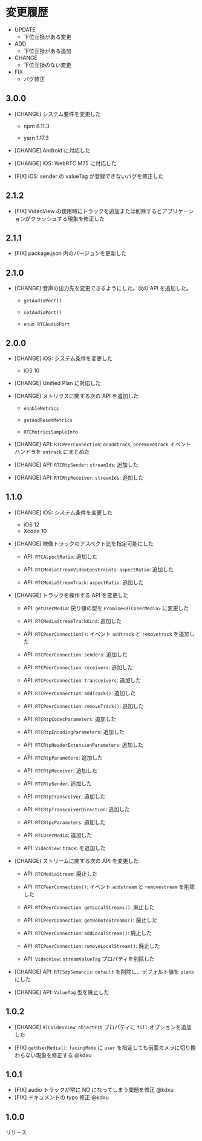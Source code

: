 # 変更履歴

- UPDATE
    - 下位互換がある変更
- ADD
    - 下位互換がある追加
- CHANGE
    - 下位互換のない変更
- FIX
    - バグ修正

## 3.0.0

- [CHANGE] システム要件を変更した

  - npm 6.11.3
 
  - yarn 1.17.3

- [CHANGE] Android に対応した

- [CHANGE] iOS: WebRTC M75 に対応した

- [FIX] iOS: sender の valueTag が登録できないバグを修正した

## 2.1.2

- [FIX] VideoView の使用時にトラックを追加または削除するとアプリケーションがクラッシュする現象を修正した

## 2.1.1

- [FIX] package.json 内のバージョンを更新した

## 2.1.0

- [CHANGE] 音声の出力先を変更できるようにした。次の API を追加した。

    - ``getAudioPort()``

    - ``setAudioPort()``

    - ``enum RTCAudioPort``

## 2.0.0

- [CHANGE] iOS: システム条件を変更した

    - iOS 10

- [CHANGE] Unified Plan に対応した

- [CHANGE] メトリクスに関する次の API を追加した

    - ``enableMetrics``

    - ``getAndResetMetrics``

    - ``RTCMetricsSampleInfo``

- [CHANGE] API: ``RTCPeerConnection``: ``onaddtrack``, ``onremovetrack`` イベントハンドラを ``ontrack`` にまとめた

- [CHANGE] API: ``RTCRtpSender``: ``streamIds``: 追加した

- [CHANGE] API: ``RTCRtpReceiver``: ``streamIds``: 追加した

## 1.1.0

- [CHANGE] iOS: システム条件を変更した

    - iOS 12
    - Xcode 10

- [CHANGE] 映像トラックのアスペクト比を指定可能にした

    - API: `RTCAspectRatio`: 追加した

    - API: `RTCMediaStreamVideoConstraints`: `aspectRatio`: 追加した

    - API: `RTCMediaStreamTrack`: `aspectRatio`: 追加した

- [CHANGE] トラックを操作する API を変更した

    - API: `getUserMedia`: 戻り値の型を `Promise<RTCUserMedia>` に変更した

    - API: `RTCMediaStreamTrackKind`: 追加した

    - API: `RTCPeerConnection()`: イベント `addtrack` と `removetrack` を追加した

    - API: `RTCPeerConnection`: `senders`: 追加した

    - API: `RTCPeerConnection`: `receivers`: 追加した

    - API: `RTCPeerConnection`: `transceivers`: 追加した

    - API: `RTCPeerConnection`: `addTrack()`: 追加した

    - API: `RTCPeerConnection`: `removeTrack()`: 追加した

    - API: `RTCRtpCodecParameters`: 追加した

    - API: `RTCRtpEncodingParameters`: 追加した

    - API: `RTCRtpHeaderExtensionParameters`: 追加した

    - API: `RTCRtpParameters`: 追加した

    - API: `RTCRtpReceiver`: 追加した

    - API: `RTCRtpSender`: 追加した

    - API: `RTCRtpTransceiver`: 追加した

    - API: `RTCRtpTransceiverDirection`: 追加した

    - API: `RTCRtpcParameters`: 追加した

    - API: `RTCUserMedia`: 追加した

    - API: `VideoView`: `track`: を追加した

- [CHANGE] ストリームに関する次の API を変更した

    - API: `RTCMediaStream`: 廃止した

    - API: `RTCPeerConnection()`: イベント `addstream` と `removestream` を削除した

    - API: `RTCPeerConnection`: `getLocalStreams()`: 廃止した

    - API: `RTCPeerConnection`: `getRemoteStreams()`: 廃止した

    - API: `RTCPeerConnection`: `addLocalStream()`: 廃止した

    - API: `RTCPeerConnection`: `removeLocalStream()`: 廃止した

    - API: `VideoView`: `streamValueTag` プロパティを削除した

- [CHANGE] API: `RTCSdpSemancis`: `default` を削除し、デフォルト値を `planb` にした

- [CHANGE] API: `ValueTag` 型を廃止した

## 1.0.2

- [CHANGE] `RTCVideoView`: `objectFit` プロパティに `fill` オプションを追加した

- [FIX] `getUserMedia()`: `facingMode` に `user` を指定しても前面カメラに切り換わらない現象を修正する @kdxu

## 1.0.1

- [FIX] audio トラックが常に NO になってしまう問題を修正 @kdxu
- [FIX] ドキュメントの typo 修正 @kdxu

## 1.0.0

リリース
